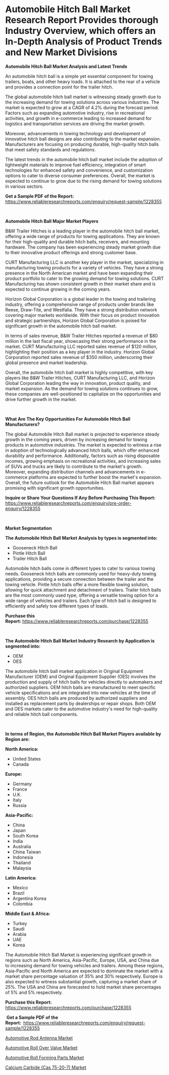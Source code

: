 <p><h1>Automobile Hitch Ball Market Research Report Provides thorough Industry Overview, which offers an In-Depth Analysis of Product Trends and New Market Divisions</h1></p><p><strong>Automobile Hitch Ball Market Analysis and Latest Trends</strong></p>
<p><p>An automobile hitch ball is a simple yet essential component for towing trailers, boats, and other heavy loads. It is attached to the rear of a vehicle and provides a connection point for the trailer hitch.</p><p>The global automobile hitch ball market is witnessing steady growth due to the increasing demand for towing solutions across various industries. The market is expected to grow at a CAGR of 4.2% during the forecast period. Factors such as expanding automotive industry, rise in recreational activities, and growth in e-commerce leading to increased demand for logistics and transportation services are driving the market growth.</p><p>Moreover, advancements in towing technology and development of innovative hitch ball designs are also contributing to the market expansion. Manufacturers are focusing on producing durable, high-quality hitch balls that meet safety standards and regulations.</p><p>The latest trends in the automobile hitch ball market include the adoption of lightweight materials to improve fuel efficiency, integration of smart technologies for enhanced safety and convenience, and customization options to cater to diverse consumer preferences. Overall, the market is expected to continue to grow due to the rising demand for towing solutions in various sectors.</p></p>
<p><strong>Get a Sample PDF of the Report:&nbsp;</strong> <a href="https://www.reliableresearchreports.com/enquiry/request-sample/1228355">https://www.reliableresearchreports.com/enquiry/request-sample/1228355</a></p>
<p>&nbsp;</p>
<p><strong>Automobile Hitch Ball Major Market Players</strong></p>
<p><p>B&W Trailer Hitches is a leading player in the automobile hitch ball market, offering a wide range of products for towing applications. They are known for their high-quality and durable hitch balls, receivers, and mounting hardware. The company has been experiencing steady market growth due to their innovative product offerings and strong customer base.</p><p>CURT Manufacturing LLC is another key player in the market, specializing in manufacturing towing products for a variety of vehicles. They have a strong presence in the North American market and have been expanding their product portfolio to cater to the growing demand for towing solutions. CURT Manufacturing has shown consistent growth in their market share and is expected to continue growing in the coming years.</p><p>Horizon Global Corporation is a global leader in the towing and trailering industry, offering a comprehensive range of products under brands like Reese, Draw-Tite, and Westfalia. They have a strong distribution network covering major markets worldwide. With their focus on product innovation and strategic partnerships, Horizon Global Corporation is poised for significant growth in the automobile hitch ball market.</p><p>In terms of sales revenue, B&W Trailer Hitches reported a revenue of $80 million in the last fiscal year, showcasing their strong performance in the market. CURT Manufacturing LLC reported sales revenue of $120 million, highlighting their position as a key player in the industry. Horizon Global Corporation reported sales revenue of $350 million, underscoring their global presence and market leadership.</p><p>Overall, the automobile hitch ball market is highly competitive, with key players like B&W Trailer Hitches, CURT Manufacturing LLC, and Horizon Global Corporation leading the way in innovation, product quality, and market expansion. As the demand for towing solutions continues to grow, these companies are well-positioned to capitalize on the opportunities and drive further growth in the market.</p></p>
<p>&nbsp;</p>
<p><strong>What Are The Key Opportunities For Automobile Hitch Ball Manufacturers?</strong></p>
<p><p>The global Automobile Hitch Ball market is projected to experience steady growth in the coming years, driven by increasing demand for towing products in automotive industries. The market is expected to witness a rise in adoption of technologically advanced hitch balls, which offer enhanced durability and performance. Additionally, factors such as rising disposable incomes, growing emphasis on recreational activities, and increasing sales of SUVs and trucks are likely to contribute to the market's growth. Moreover, expanding distribution channels and advancements in e-commerce platforms are expected to further boost the market's expansion. Overall, the future outlook for the Automobile Hitch Ball market appears promising with significant growth opportunities.</p></p>
<p><strong>Inquire or Share Your Questions If Any Before Purchasing This Report:</strong> <a href="https://www.reliableresearchreports.com/enquiry/pre-order-enquiry/1228355">https://www.reliableresearchreports.com/enquiry/pre-order-enquiry/1228355</a></p>
<p>&nbsp;</p>
<p><strong>Market Segmentation</strong></p>
<p><strong>The Automobile Hitch Ball Market Analysis by types is segmented into:</strong></p>
<p><ul><li>Gooseneck Hitch Ball</li><li>Pintle Hitch Ball</li><li>Trailer Hitch Ball</li></ul></p>
<p><p>Automobile hitch balls come in different types to cater to various towing needs. Gooseneck hitch balls are commonly used for heavy-duty towing applications, providing a secure connection between the trailer and the towing vehicle. Pintle hitch balls offer a more flexible towing solution, allowing for quick attachment and detachment of trailers. Trailer hitch balls are the most commonly used type, offering a versatile towing option for a wide range of vehicles and trailers. Each type of hitch ball is designed to efficiently and safely tow different types of loads.</p></p>
<p><strong>Purchase this Report:&nbsp;</strong><a href="https://www.reliableresearchreports.com/purchase/1228355">https://www.reliableresearchreports.com/purchase/1228355</a></p>
<p>&nbsp;</p>
<p><strong>The Automobile Hitch Ball Market Industry Research by Application is segmented into:</strong></p>
<p><ul><li>OEM</li><li>OES</li></ul></p>
<p><p>The automobile hitch ball market application in Original Equipment Manufacturer (OEM) and Original Equipment Supplier (OES) involves the production and supply of hitch balls for vehicles directly to automakers and authorized suppliers. OEM hitch balls are manufactured to meet specific vehicle specifications and are integrated into new vehicles at the time of assembly. OES hitch balls are produced by authorized suppliers and installed as replacement parts by dealerships or repair shops. Both OEM and OES markets cater to the automotive industry's need for high-quality and reliable hitch ball components.</p></p>
<p>&nbsp;</p>
<p><strong>In terms of Region, the Automobile Hitch Ball Market Players available by Region are:</strong></p>
<p>
    <p> <strong> North America: </strong>
        <ul>
            <li>United States</li>
            <li>Canada</li>
        </ul>
        </p> 
    <p> <strong> Europe: </strong>
        <ul>
            <li>Germany</li>
            <li>France</li>
            <li>U.K.</li>
            <li>Italy</li>
            <li>Russia</li>
        </ul>
        </p> 
    <p> <strong> Asia-Pacific: </strong>
        <ul>
            <li>China</li>
            <li>Japan</li>
            <li>South Korea</li>
            <li>India</li>
            <li>Australia</li>
            <li>China Taiwan</li>
            <li>Indonesia</li>
            <li>Thailand</li>
            <li>Malaysia</li>
        </ul>
        </p> 
    <p> <strong> Latin America: </strong>
        <ul>
            <li>Mexico</li>
            <li>Brazil</li>
            <li>Argentina Korea</li>
            <li>Colombia</li>
        </ul>
        </p> 
    <p> <strong> Middle East & Africa: </strong>
        <ul>
            <li>Turkey</li>
            <li>Saudi</li>
            <li>Arabia</li>
            <li>UAE</li>
            <li>Korea</li>
        </ul>
    </p>
    </p>
<p><p>The Automobile Hitch Ball Market is experiencing significant growth in regions such as North America, Asia-Pacific, Europe, USA, and China due to increasing demand for towing vehicles and trailers. Among these regions, Asia-Pacific and North America are expected to dominate the market with a market share percentage valuation of 35% and 30% respectively. Europe is also expected to witness substantial growth, capturing a market share of 25%. The USA and China are forecasted to hold market share percentages of 5% and 5% respectively.</p></p>
<p><strong>Purchase this Report: </strong><a href="https://www.reliableresearchreports.com/purchase/1228355">https://www.reliableresearchreports.com/purchase/1228355</a></p>
<p>&nbsp;<strong>Get a Sample PDF of the Report:&nbsp;&nbsp;</strong><a href="https://www.reliableresearchreports.com/enquiry/request-sample/1228355">https://www.reliableresearchreports.com/enquiry/request-sample/1228355</a></p>
<p><strong></strong></p>
<p><p><a href="https://view.publitas.com/reportprime-1/insights-into-automotive-rod-antenna-market-size-analysing-market-share-trends-and-growth-from-2023-to-2030/">Automotive Rod Antenna Market</a></p><p><a href="https://view.publitas.com/reportprime-1/automotive-roll-over-valve-market-size-and-examines-its-market-scope-with-a-primary-focus-on-growth-opportunities-and-forecasted-trends-spanning-from-2023-to-2030/">Automotive Roll Over Valve Market</a></p><p><a href="https://view.publitas.com/reportprime-1/insights-into-automotive-roll-forming-parts-market-size-analysing-market-share-trends-and-growth-from-2023-to-2030/">Automotive Roll Forming Parts Market</a></p><p><a href="https://natural-crush-b99.notion.site/Calcium-Carbide-Cas-75-20-7-Market-Size-Focuses-on-Market-Dynamics-In-Depth-Analysis-and-Future-P-a69466883df64db8b82abe71250d43c8">Calcium Carbide (Cas 75-20-7) Market</a></p></p>